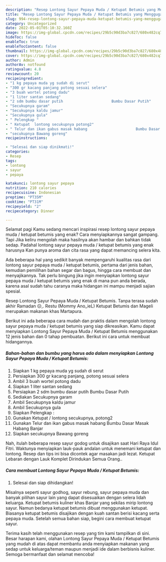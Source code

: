 ```yaml
---
description: "Resep Lontong Sayur Pepaya Muda / Ketupat Betumis yang Menggugah Selera, Buat Buka Puasa}"
title: "Resep Lontong Sayur Pepaya Muda / Ketupat Betumis yang Menggugah Selera, Buat Buka Puasa}"
slug: 994-resep-lontong-sayur-pepaya-muda-ketupat-betumis-yang-menggugah-selera-buat-buka-puasa
category: Uncategorized
date: 2022-05-01T05:10:32.160Z
image: https://img-global.cpcdn.com/recipes/29b5c90d3ba7c827/680x482cq70/lontong-sayur-pepaya-muda-ketupat-betumis-foto-resep-utama.jpg
hideToc: false
enableToc: true
enableTocContent: false
thumbnail: https://img-global.cpcdn.com/recipes/29b5c90d3ba7c827/680x482cq70/lontong-sayur-pepaya-muda-ketupat-betumis-foto-resep-utama.jpg
cover: https://img-global.cpcdn.com/recipes/29b5c90d3ba7c827/680x482cq70/lontong-sayur-pepaya-muda-ketupat-betumis-foto-resep-utama.jpg
author: Admin
authorAv: notfound
ratingvalue: 4.8
reviewcount: 20
recipeingredient:
- "1 kg pepaya muda yg sudah di serut"
- "300 gr kacang panjang potong sesuai selera"
- "3 buah wortel potong dadu"
- "1 liter santan sedang"
- "2 sdm bumbu dasar putih                      Bumbu Dasar Putih"
- "Secukupnya garam"
- "Secukupnya kaldu jamur"
- "Secukupnya gula"
- " Pelengkap "
- " Ketupat  lontong secukupnya potong2"
- " Telur dan ikan gabus masak habang                      Bumbu Dasar Masak Habang Banjar"
- "secukupnya Bawang goreng"
recipeinstructions:

- "Selesai dan siap dinikmati!"
categories:
- Resep
tags:
- lontong
- sayur
- pepaya

katakunci: lontong sayur pepaya 
nutrition: 210 calories
recipecuisine: Indonesian
preptime: "PT35M"
cooktime: "PT31M"
recipeyield: "2"
recipecategory: Dinner

---
```



Selamat pagi Kamu sedang mencari inspirasi resep lontong sayur pepaya muda / ketupat betumis yang enak? Cara menyiapkannya sangat gampang. Tapi Jika keliru mengolah maka hasilnya akan hambar dan bahkan tidak sedap. Padahal lontong sayur pepaya muda / ketupat betumis yang enak harusnya Kan punya aroma dan cita rasa yang dapat memancing selera kita.


Ada beberapa hal yang sedikit banyak mempengaruhi kualitas rasa dari lontong sayur pepaya muda / ketupat betumis, pertama dari jenis bahan, kemudian pemilihan bahan segar dan bagus, hingga cara membuat dan menyajikannya. Tak perlu bingung jika ingin menyiapkan lontong sayur pepaya muda / ketupat betumis yang enak di mana pun anda berada, karena asal sudah tahu caranya maka hidangan ini mampu menjadi sajian spesial.

Resep Lontong Sayur Pepaya Muda / Ketupat Betumis. Tanpa terasa sudah akhir Ramadan ☹️,. Restu (Mommy Ano_ieL) Ketupat Betumis dan Mageli merupakan makanan khas Martapura.


Berikut ini ada beberapa cara mudah dan praktis dalam mengolah lontong sayur pepaya muda / ketupat betumis yang siap dikreasikan. Kamu dapat menyiapkan Lontong Sayur Pepaya Muda / Ketupat Betumis menggunakan 12 jenis bahan dan 0 tahap pembuatan. Berikut ini cara untuk membuat hidangannya.

<!--inarticleads1-->

##### Bahan-bahan dan bumbu yang harus ada dalam menyiapkan Lontong Sayur Pepaya Muda / Ketupat Betumis:

1. Siapkan 1 kg pepaya muda yg sudah di serut
1. Persiapkan 300 gr kacang panjang, potong sesuai selera
1. Ambil 3 buah wortel potong dadu
1. Siapkan 1 liter santan sedang
1. Persiapkan 2 sdm bumbu dasar putih                      Bumbu Dasar Putih
1. Sediakan Secukupnya garam
1. Ambil Secukupnya kaldu jamur
1. Ambil Secukupnya gula
1. Siapkan  Pelengkap :
1. Gunakan  Ketupat / lontong secukupnya, potong2
1. Gunakan  Telur dan ikan gabus masak habang                      Bumbu Dasar Masak Habang Banjar
1. Siapkan secukupnya Bawang goreng


Nah, itulah beberapa resep sayur godog untuk disajikan saat Hari Raya Idul Fitri. Waktunya menyiapkan lauk-pauk andalan untuk menemani ketupat dan lontong. Resep dan tips ini bisa dicontek agar masakan jadi lezat. Ketupat Lebaran dengan Lauk Komplet Dirindukan Semua Orang.. 

<!--inarticleads2-->

##### Cara membuat Lontong Sayur Pepaya Muda / Ketupat Betumis:


1. Selesai dan siap dihidangkan!

Misalnya seperti sayur godhog, sayur rebung, sayur pepaya muda dan banyak pilihan sayur lain yang dapat disesuaikan dengan selera lidah keluarga. Ketupat betumis kuliner khas Banjar yang sekilas mirip lontong sayur. Namun bedanya ketupat betumis dibuat menggunakan ketupat. Biasanya ketupat betumis disajikan dengan kuah santan berisi kacang serta pepaya muda. Setelah semua bahan siap, begini cara membuat ketupat sayur. 

Terima kasih telah menggunakan resep yang tim kami tampilkan di sini. Besar harapan kami, olahan Lontong Sayur Pepaya Muda / Ketupat Betumis yang mudah di atas dapat membantu anda menyiapkan makanan yang sedap untuk keluarga/teman maupun menjadi ide dalam berbisnis kuliner. Semoga bermanfaat dan selamat mencoba!

